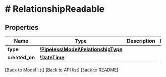 # # RelationshipReadable

## Properties

Name | Type | Description | Notes
------------ | ------------- | ------------- | -------------
**type** | [**\Pipeless\Model\RelationshipType**](RelationshipType.md) |  | 
**created_on** | [**\DateTime**](\DateTime.md) |  | 

[[Back to Model list]](../../README.md#documentation-for-models) [[Back to API list]](../../README.md#documentation-for-api-endpoints) [[Back to README]](../../README.md)


